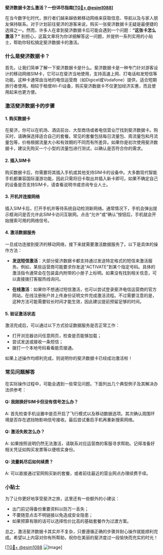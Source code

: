 **斐济数据卡怎么激活？一份详尽指南[[TG💪+ @esim1088](https://t.me/s/esim1088)]**

在当今数字化时代，旅行者们越来越依赖移动网络来获取信息、导航以及与家人朋友保持联系。对于计划前往斐济的游客来说，购买一张斐济数据卡无疑是最便捷的选择之一。然而，许多人在拿到斐济数据卡后可能会遇到一个问题：**“这张卡怎么激活？”** 别担心，这篇文章将为你详细解答这一问题，并提供一系列实用的小贴士，帮助你轻松搞定斐济数据卡的激活。

### 什么是斐济数据卡？

首先，让我们简单了解一下斐济数据卡是什么。斐济数据卡是一种专门针对游客设计的移动网络SIM卡，它可以在斐济当地使用，支持高速上网、打电话和发短信等功能。这种卡通常由当地的电信运营商（如Digicel或Vodafone）提供，适合短期旅行者使用。相较于租借Wi-Fi设备，购买斐济数据卡不仅更加经济实惠，而且使用起来也更方便。

### 激活斐济数据卡的步骤

#### 1. 购买数据卡
在斐济，你可以在机场、酒店前台、大型商场或者电信营业厅找到斐济数据卡。购买时，请确保选择适合自己的套餐。常见的套餐包括每日流量包、周流量包和月流量包等，价格根据流量大小和有效期的不同而有所差异。如果你是初次使用斐济数据卡，建议先购买一个小型的流量包进行测试，以确认是否符合你的需求。

#### 2. 插入SIM卡
购买数据卡后，你需要将其插入手机或其他支持SIM卡的设备中。大多数现代智能手机都兼容国际漫游功能，因此只需将旧卡取出并插入新卡即可。如果不确定自己的设备是否支持SIM卡，请查看说明书或咨询专业人士。

#### 3. 开机并连接网络
插入SIM卡后，打开手机并等待系统自动检测新网络。通常情况下，手机会弹出提示框询问是否允许此SIM卡访问互联网。点击“允许”或“确认”按钮后，手机就会开始搜索可用的网络信号。

#### 4. 激活数据服务
一旦成功连接到斐济的移动网络，接下来就需要激活数据服务了。以下是具体的操作方法：

- **发送短信激活**：大部分斐济数据卡都支持通过发送特定格式的短信来激活服务。例如，某些运营商可能要求你发送“ACTIVATE”到某个指定号码。具体的激活指令通常会在包装盒内附带的小册子上标明。如果没有找到相关信息，可以直接拨打客服热线询问。
  
- **在线激活**：如果你不想通过短信激活，也可以尝试登录斐济电信运营商的官方网站，在线注册账户并上传身份证明文件完成激活流程。不过需要注意的是，这种方法可能需要较长时间才能生效，因此建议提前预留足够的时间。

#### 5. 验证激活状态
激活完成后，可以通过以下方式验证数据服务是否正常工作：
- 打开浏览器访问任意网页，检查是否能够加载；
- 尝试发送或接收一条短信；
- 拨打一个本地号码看看能否接通。

如果上述操作均顺利完成，则说明你的斐济数据卡已经成功激活啦！

### 常见问题解答

在实际操作过程中，可能会遇到一些常见问题。下面列出几个典型例子及其解决办法供参考：

#### Q: 我刚换好SIM卡但没有信号怎么办？
A: 首先检查手机设置中是否开启了飞行模式以及移动数据选项。其次确认周围环境是否存在遮挡物影响信号接收。最后尝试重启手机再重新搜索网络。

#### Q: 激活失败怎么办？
A: 如果按照说明仍然无法激活，请联系对应运营商的客服寻求帮助。记得准备好相关凭证如购买发票等以便核实身份。

#### Q: 流量耗尽后如何续费？
A: 可以直接通过官网购买新的套餐，或者前往最近的营业网点办理续费手续。

### 小贴士

为了让你更好地享受斐济之旅，这里还有一些额外的小建议：
- 出门前记得备份重要资料以防万一丢失；
- 不要随意点击不明链接以免造成安全隐患；
- 如果预算有限的话可以选择性价比高的基础套餐作为过渡方案。

总之，激活斐济数据卡其实并不复杂，只要遵循正确的步骤并耐心操作就能顺利完成。希望以上内容对你有所帮助，祝你在美丽的斐济度过一段愉快而充实的时光！

[[TG💪+ @esim1088](https://t.me/s/esim1088) ![Image](https://i.postimg.cc/4NQfJmqS/Snipaste-2025-05-13-00-14-12.png)]